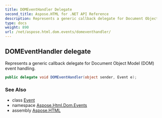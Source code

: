 ```yaml
---
title: DOMEventHandler Delegate
second_title: Aspose.HTML for .NET API Reference
description: Represents a generic callback delegate for Document Object Model DOM event handling
type: docs
weight: 890
url: /net/aspose.html.dom.events/domeventhandler/
---
```

## DOMEventHandler delegate

Represents a generic callback delegate for Document Object Model (DOM) event handling.

```csharp
public delegate void DOMEventHandler(object sender, Event e);
```

### See Also

* class [Event](../event/)
* namespace [Aspose.Html.Dom.Events](../../aspose.html.dom.events/)
* assembly [Aspose.HTML](../../)
